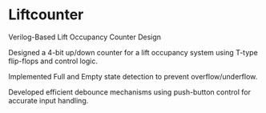 # Liftcounter
Verilog-Based Lift Occupancy Counter Design

Designed a 4-bit up/down counter for a lift occupancy system using T-type flip-flops and control logic.

Implemented Full and Empty state detection to prevent overflow/underflow.

Developed efficient debounce mechanisms using push-button control for accurate input handling.
